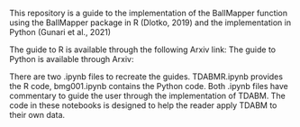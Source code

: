 This repository is a guide to the implementation of the BallMapper function using the BallMapper package in R (Dlotko, 2019) and the implementation in Python (Gunari et al., 2021)

The guide to R is available through the following Arxiv link:
The guide to Python is available through Arxiv:

There are two .ipynb files to recreate the guides. TDABMR.ipynb provides the R code, bmg001.ipynb contains the Python code. Both .ipynb files have commentary to guide the user through the implementation of TDABM. The code in these notebooks is designed to help the reader apply TDABM to their own data.
